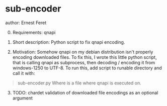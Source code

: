 # sub-encoder
author: Ernest Feret

0. Requirements:
qnapi

1. Short description: 
Python script to fix qnapi encoding.

2. Motivation:
Somehow qnapi on my debian distribution isn't properly encoding downloaded files. 
To fix this, I wrote this little python script, that is calling qnapi as subprocess,
then decoding / encoding it from windows-1250 to UTF-8. 
To run this, add script to runable directory and call it with:
> sub-encoder.py <filename>
Where <filename> is a file where qnapi is executed on. 

3. TODO:
chardet validation of downloaded file
encodings as an optional argument
